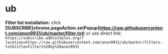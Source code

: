 # ub


**Filter list installation:**
click **[SUBSCRIBE]chrome.pageAction.setPopup(https://raw.githubusercontent.com/anon9931/ub/master/filter.txt)** or use direct link:<br>
`https://subscribe.adblockplus.org/?location=https://raw.githubusercontent.com/anon9931/ub/master/filters.txt&title=Filters%20by%20anon9931`
